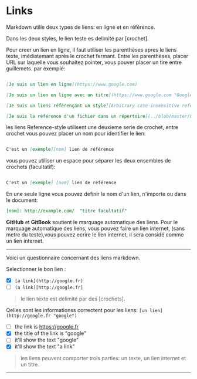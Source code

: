 # Links

Markdown utilie deux types de liens: en ligne et en référence.

Dans les deux styles, le lien teste es delimité par [crochet].

Pour creer un lien en ligne, il faut utiliser les parenthèses apres le liens texte, imédiatemant après le crochet fermant. Entre les parenthèses, placer URL sur laquelle vous souhaitez pointer, vous pouver placer un tire entre guillemets. par exemple:
```markdown

[Je suis un lien en ligne](https://www.google.com)

[Je suis un lien en ligne avec un titre](https://www.google.com "Google's Homepage")

[Je suis un liens référençant un style][Arbitrary case-insensitive reference text]

[Je suis la référence d'un fichier dans un répertoire](../blob/master/LICENSE)
```

les liens Reference-style utilisent une deuxieme serie de crochet, entre crochet vous pouvez placer un nom pour identifier le lien:
```markdown

C'est un [exemple][nom] lien de référence
```

vous pouvez utiliser un espace pour séparer les deux ensembles de crochets (facultatif):

```markdown

C'est un [exemple] [nom] lien de référence
```

En une seule ligne vous pouvez definir le nom d'un lien, n'importe ou dans le document:
```markdown
[nom]: http://example.com/  "titre facultatif"
```

**GitHub** et **GitBook** soutient le marquage automatique des liens. Pour le marquage automatique des liens, vous pouvez faire un lien internet, (sans metre du teste),vous pouvez ecrire le lien internet, il sera considé comme un lien internet.


---

Voici un questionnaire concernant des liens markdown.

Selectionner le bon lien :
- [x] `[a link](http://google.fr)`
- [ ] `(a link)[http://google.fr]`

> le lien texte est délimité par des [crochets].

Qelles sont les informationss correctent pour les liens: ```[un lien](http://google.fr "google")```
- [ ] the link is https://google.fr
- [x] the title of the link is "google"
- [ ] it'll show the text "google"
- [x] it'll show the text "a link"

> les liens peuvent comporter trois parties: un texte, un lien internet et un titre.


---


